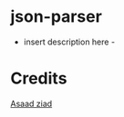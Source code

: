 # json-parser

 - insert description  here -



# Credits

[Asaad ziad](https://github.com/asaadziad)
